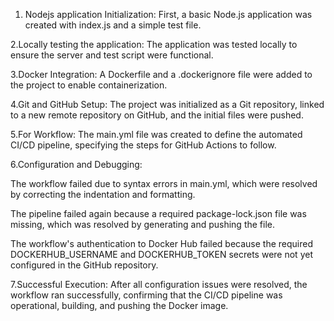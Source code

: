 1. Nodejs application Initialization: First, a basic Node.js application was created with index.js and a simple test file.

2.Locally testing the application: The application was tested locally to ensure the server and test script were functional.

3.Docker Integration: A Dockerfile and a .dockerignore file were added to the project to enable containerization.

4.Git and GitHub Setup: The project was initialized as a Git repository, linked to a new remote repository on GitHub, and the initial files were pushed.

5.For Workflow: The main.yml file was created to define the automated CI/CD pipeline, specifying the steps for GitHub Actions to follow.

6.Configuration and Debugging:

The workflow failed due to syntax errors in main.yml, which were resolved by correcting the indentation and formatting.

The pipeline failed again because a required package-lock.json file was missing, which was resolved by generating and pushing the file.

The workflow's authentication to Docker Hub failed because the required DOCKERHUB_USERNAME and DOCKERHUB_TOKEN secrets were not yet configured in the GitHub repository.

7.Successful Execution: After all configuration issues were resolved, the workflow ran successfully, confirming that the CI/CD pipeline was operational, building, and pushing the Docker image.
